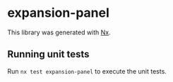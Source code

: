 # expansion-panel

This library was generated with [Nx](https://nx.dev).

## Running unit tests

Run `nx test expansion-panel` to execute the unit tests.
